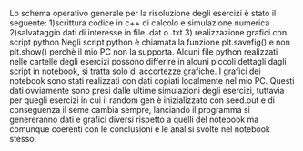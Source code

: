 Lo schema operativo generale per la risoluzione degli esercizi è stato il seguente: 1)scrittura codice in c++ di calcolo e simulazione numerica 2)salvataggio dati di interesse in file .dat o .txt 3) realizzazione grafici con script python
Negli script python è chiamata la funzione plt.savefig() e non plt.show() perchè il mio PC non la supporta. Alcuni file python realizzati nelle cartelle degli esercizi possono differire in alcuni piccoli dettagli dagli script in notebook, si tratta solo di accortezze grafiche.
I grafici dei notebook sono stati realizzati con dati copiati localmente nel mio PC. Questi dati ovviamente sono presi dalle ultime simulazioni degli esercizi, tuttavia per quegli esercizi in cui il random gen è inizializzato con seed.out e di conseguenza il seme cambia sempre, lanciando il programma si genereranno dati e grafici diversi rispetto a quelli del notebook ma comunque coerenti con le conclusioni e le analisi svolte nel notebook stesso.
